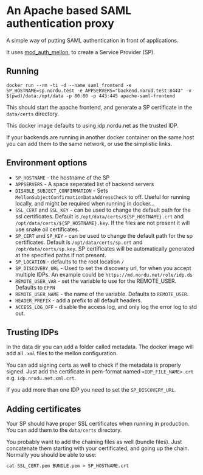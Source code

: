 # An Apache based SAML authentication proxy

A simple way of putting SAML authentication in front of applications.

It uses [mod_auth_mellon](https://github.com/UNINETT/mod_auth_mellon), to create a Service Provider (SP).

## Running

```
docker run --rm -ti -d --name saml_frontend -e SP_HOSTNAME=sp.nordu.test -e APPSERVERS="backend.norud.test:8443" -v $(pwd)/data:/opt/data -p 80:80 -p 443:445 apache-saml-frontend 
```

This should start the apache frontend, and generate a SP certificate in the `data/certs` directory.

This docker image defaults to using idp.nordu.net as the trusted IDP.

If your backends are running in another docker container on the same host you can add them to the same network, or use the simplistic links.

## Environment options

- `SP_HOSTNAME` - the hostname of the SP
- `APPSERVERS` - A space seperated list of backend servers
- `DISABLE_SUBJECT_CONFIRMATION` - Sets `MellonSubjectConfirmationDataAddressCheck` to off. Useful for running locally, and might be required when running in docker...
- `SSL_CERT` and `SSL_KEY` - can be used to change the default path for the ssl certificates. Default is `/opt/data/certs/${SP_HOSTNAME}.crt` and `/opt/data/certs/${SP_HOSTNAME}.key`. If the files are not present it will use snake oil certificates.
- `SP_CERT` and `SP_KEY` - can be used to change the default path for the sp certificates. Default is `/opt/data/certs/sp.crt` and `/opt/data/certs/sp.key`. SP certificates will be automatically generated at the specified paths if not present.
- `SP_LOCATION` - defaults to the root location `/`
- `SP_DISCOVERY_URL` - Used to set the discovery url, for when you accept multiple IDPs. An example could be `https://md.nordu.net/role/idp.ds`
- `REMOTE_USER_VAR` - set the variable to use for the REMOTE_USER. Defaults to `EPPN`
- `REMOTE_USER_NAME` - the name of the variable. Defaults to `REMOTE_USER`.
- `HEADER_PREFIX` - add a prefix to  all default headers.
- `ACCESS_LOG_OFF` - disable the access log, and only log the error log to std out.

## Trusting IDPs

In the data dir you can add a folder called metadata. The docker image will add all `.xml` files to the mellon configuration.

You can add signing certs as well to check if the metadata is properly signed. Just add the certificate in pem-format named `<IDP_FILE_NAME>.crt` e.g. `idp.nrodu.net.xml.crt`.

If you add more than one IDP you need to set the `SP_DISCOVERY_URL`.

## Adding certificates

Your SP should have proper SSL certificates when running in production. You can add them to the `data/certs` directory. 

You probably want to add the chaining files as well (bundle files). Just concatenate them starting with your certificated, and going up the chain. Normally you should be able to use:

```
cat SSL_CERT.pem BUNDLE.pem > SP_HOSTNAME.crt 
```


